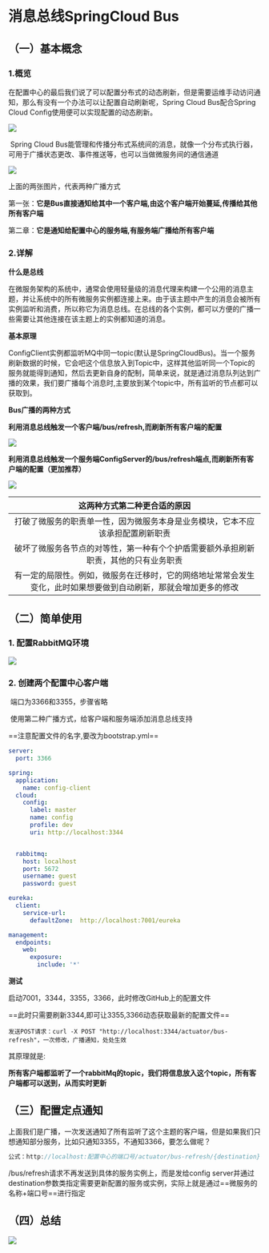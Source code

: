 

# 消息总线SpringCloud Bus

## （一）基本概念

### 1.概览

​		在配置中心的最后我们说了可以配置分布式的动态刷新，但是需要运维手动访问通知，那么有没有一个办法可以让配置自动刷新呢，Spring Cloud Bus配合Spring Cloud Config使用便可以实现配置的动态刷新。

![](https://raw.githubusercontent.com/MyMonsterCat/md_image/main/%E5%9F%BA%E7%A1%80/%E5%BE%AE%E6%9C%8D%E5%8A%A1/BUS/%E9%85%8D%E7%BD%AE%E7%9A%84%E5%8A%A8%E6%80%81%E5%88%B7%E6%96%B0.png)

​		Spring Cloud Bus能管理和传播分布式系统间的消息，就像一个分布式执行器，可用于广播状态更改、事件推送等，也可以当做微服务间的通信通道

![](https://raw.githubusercontent.com/MyMonsterCat/md_image/main/%E5%9F%BA%E7%A1%80/%E5%BE%AE%E6%9C%8D%E5%8A%A1/BUS/springconfig%E7%9A%8431.png)

上面的两张图片，代表两种广播方式

​			第一张：**它是Bus直接通知给其中一个客户端,由这个客户端开始蔓延,传播给其他所有客户端**

​			第二章：**它是通知给配置中心的服务端,有服务端广播给所有客户端**

### 2.详解

**什么是总线**

​		在微服务架构的系统中，通常会使用轻量级的消息代理来构建一个公用的消息主题，并让系统中的所有微服务实例都连接上来。由于该主题中产生的消息会被所有实例监听和消费，所以称它为消息总线。在总线的各个实例，都可以方便的广播一些需要让其他连接在该主题上的实例都知道的消息。

**基本原理**

​		ConfigClient实例都监听MQ中同一topic(默认是SpringCloudBus)。当一个服务刷新数据的时候，它会吧这个信息放入到Topic中，这样其他监听同一个Topic的服务就能得到通知，然后去更新自身的配制，简单来说，就是通过消息队列达到广播的效果，我们要广播每个消息时,主要放到某个topic中，所有监听的节点都可以获取到。

**Bus广播的两种方式**

​		**利用消息总线触发一个客户端/bus/refresh,而刷新所有客户端的配置**

![](https://raw.githubusercontent.com/MyMonsterCat/md_image/main/%E5%9F%BA%E7%A1%80/%E5%BE%AE%E6%9C%8D%E5%8A%A1/BUS/%E6%96%B9%E5%BC%8F1.jpg)

​		**利用消息总线触发一个服务端ConfigServer的/bus/refresh端点,而刷新所有客户端的配置（更加推荐）**

![](https://raw.githubusercontent.com/MyMonsterCat/md_image/main/%E5%9F%BA%E7%A1%80/%E5%BE%AE%E6%9C%8D%E5%8A%A1/BUS/%E6%96%B9%E5%BC%8F2.jpg)



|                 这两种方式第二种更合适的原因                 |
| :----------------------------------------------------------: |
| 打破了微服务的职责单一性，因为微服务本身是业务模块，它本不应该承担配置刷新职责 |
| 破坏了微服务各节点的对等性，第一种有个个护盾需要额外承担刷新职责，其他的只有业务职责 |
| 有一定的局限性。例如，微服务在迁移时，它的网络地址常常会发生变化，此时如果想要做到自动刷新，那就会增加更多的修改 |

## （二）简单使用

### 1. 配置RabbitMQ环境

![](https://raw.githubusercontent.com/MyMonsterCat/md_image/main/%E5%9F%BA%E7%A1%80/%E5%BE%AE%E6%9C%8D%E5%8A%A1/BUS/RabbitMQ%E7%8E%AF%E5%A2%83%E9%85%8D%E7%BD%AE.jpg)



### 2. 创建两个配置中心客户端

​		端口为3366和3355，步骤省略

​		使用第二种广播方式，给客户端和服务端添加消息总线支持

==注意配置文件的名字,要改为bootstrap.yml==

```yaml
server:
  port: 3366

spring:
  application:
    name: config-client
  cloud:
    config:
      label: master
      name: config
      profile: dev
      uri: http://localhost:3344


  rabbitmq:
    host: localhost
    port: 5672
    username: guest
    password: guest

eureka:
  client:
    service-url:
      defaultZone:  http://localhost:7001/eureka

management:
  endpoints:
    web:
      exposure:
        include: '*'
```

**测试**

启动7001，3344，3355，3366，此时修改GitHub上的配置文件

==此时只需要刷新3344,即可让3355,3366动态获取最新的配置文件==

```
发送POST请求：curl -X POST "http://localhost:3344/actuator/bus-refresh"，一次修改，广播通知，处处生效
```

其原理就是:

**所有客户端都监听了一个rabbitMq的topic，我们将信息放入这个topic，所有客户端都可以送到，从而实时更新**



## （三）配置定点通知

​		上面我们是广播，一次发送通知了所有监听了这个主题的客户端，但是如果我们只想通知部分服务，比如只通知3355，不通知3366，要怎么做呢？



```java
公式：http://localhost:配置中心的端口号/actuator/bus-refresh/{destination}
```



/bus/refresh请求不再发送到具体的服务实例上，而是发给config server并通过destination参数类指定需要更新配置的服务或实例，实际上就是通过==微服务的名称+端口号==进行指定

## （四）总结

![](https://raw.githubusercontent.com/MyMonsterCat/md_image/main/%E5%9F%BA%E7%A1%80/%E5%BE%AE%E6%9C%8D%E5%8A%A1/BUS/%E6%80%BB%E7%BB%93.jpg)